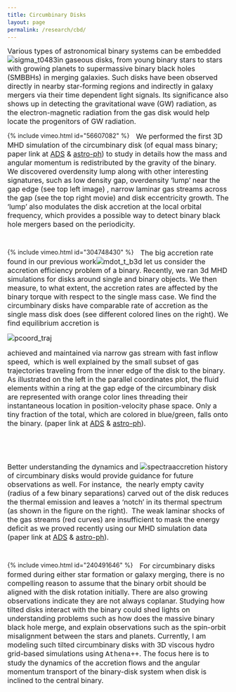 ```yaml
---
title: Circumbinary Disks
layout: page
permalink: /research/cbd/
---
```

<span style="font-size: 12pt;">Various types of astronomical binary systems can be embedded <img class="alignright wp-image-149" src="/assets/sigma_t0483-e1475518631538-298x300.png" alt="sigma_t0483" width="220" height="222" srcset="/assets/sigma_t0483-e1475518631538-298x300.png 298w, /assets/sigma_t0483-e1475518631538-150x150.png 150w, /assets/sigma_t0483-e1475518631538.png 566w" sizes="(max-width: 220px) 100vw, 220px" />in gaseous disks, from young binary stars to stars with growing planets to supermassive binary black holes (SMBBHs) in merging galaxies. Such disks have been observed directly in nearby star-forming regions and indirectly in galaxy mergers via their time dependent light signals. Its significance also shows up in detecting the gravitational wave (GW) radiation, as the electron-magnetic radiation from the gas disk would help locate the progenitors of GW radiation.</span>

<div style="float: left; margin-right: 15px;">
{% include vimeo.html id="56607082" %}
</div>

<span style="font-size: 12pt;">We performed the first 3D MHD simulation of the circumbinary disk (of equal mass binary; paper link at <a href="http://adsabs.harvard.edu/abs/2012ApJ...749..118S">ADS</a> & <a href="http://arxiv.org/abs/1110.4866">astro-ph</a>) to study in details how the mass and angular momentum is redistributed by the gravity of the binary. We discovered overdensity lump along with other interesting signatures, such as low density gap, overdensity &#8216;lump&#8217; near the gap edge (see top left image) , narrow laminar gas streams across the gap (see the top right movie) and disk eccentricity growth. The &#8216;lump&#8217; also modulates the disk accretion at the local orbital frequency, which provides a possible way to detect binary black hole mergers based on the periodicity.</span>

&nbsp;
<div style="float: left; margin-right: 15px;">
{% include vimeo.html id="304748430" %}
</div>


<span style="font-size: 12pt;">The big accretion rate found in our previous work<img class="wp-image-170 alignright" src="/assets/mdot_t_b3d-300x206.png" alt="mdot_t_b3d" width="277" height="190" srcset="/assets/mdot_t_b3d-300x206.png 300w, /assets/mdot_t_b3d-768x526.png 768w, /assets/mdot_t_b3d.png 912w" sizes="(max-width: 277px) 100vw, 277px" /> let us consider the accretion efficiency problem of a binary. Recently, we ran 3d MHD simulations for disks around single and binary objects. We then measure, to what extent, the accretion rates are affected by the binary torque with respect to the single mass case. We find the circumbinary disks have comparable rate of accretion as the single mass disk does (see different colored lines on the right). We find equilibrium accretion is</span>

<span style="font-size: 12pt;"><img class="wp-image-171 alignleft" src="/assets/pcoord_traj-300x300.png" alt="pcoord_traj" width="242" height="242" srcset="/assets/pcoord_traj-300x300.png 300w, /assets/pcoord_traj-150x150.png 150w, /assets/pcoord_traj.png 591w" sizes="(max-width: 242px) 100vw, 242px" /></span>

<span style="font-size: 12pt;">achieved and maintained via narrow gas stream with fast inflow speed,  which is well explained by the small subset of gas trajectories traveling from the inner edge of the disk to the binary. As illustrated on the left in the parallel coordinates plot, the fluid elements within a ring at the gap edge of the circumbinary disk are represented with orange color lines threading their instantaneous location in position-velocity phase space. Only a tiny fraction of the total, which are colored in blue/green, falls onto the binary. (paper link at <a href="http://adsabs.harvard.edu/abs/2015ApJ...807..131S">ADS</a> & <a href="http://arxiv.org/abs/1503.05561">astro-ph</a>).</span>

<span style="font-size: 12pt;"> </span>

&nbsp;

<span style="font-size: 12pt;">Better understanding the dynamics and <img class="size-medium wp-image-185 alignright" src="/assets/spectra-300x217.png" alt="spectra" width="300" height="217" srcset="/assets/spectra-300x217.png 300w, /assets/spectra-768x555.png 768w, /assets/spectra.png 900w" sizes="(max-width: 300px) 100vw, 300px" />accretion history of circumbinary disks would provide guidance for future observations as well. For instance,  the nearly empty cavity (radius of a few binary separations) carved out of the disk reduces the thermal emission and leaves a &#8216;notch&#8217; in its thermal spectrum (as shown in the figure on the right).  The weak laminar shocks of the gas streams (red curves) are insufficient to mask the energy deficit as we proved recently using our MHD simulation data (paper link at <a href="http://adsabs.harvard.edu/abs/2016arXiv160907110S">ADS</a> & <a href="https://arxiv.org/abs/1609.07110">astro-ph</a>).</span>

&nbsp;

<div style="float: left; margin-right: 15px;">
{% include vimeo.html id="240491646" %}
</div>

<span style="font-size: 12pt;">For circumbinary disks formed during either star formation or galaxy merging, there is no compelling reason to assume that the binary orbit should be aligned with the disk rotation initially. There are also growing observations indicate they are not always coplanar. Studying how tilted disks interact with the binary could shed lights on understanding problems such as how does the massive binary black hole merge, and explain observations such as the spin-orbit misalignment between the stars and planets. Currently, I am modeling such tilted circumbinary disks with 3D viscous hydro grid-based simulations using <span style="font-family: courier new,courier,monospace;">Athena++</span>. The focus here is to study the dynamics of the accretion flows and the angular momentum transport of the binary-disk system when disk is inclined to the central binary.</span>
